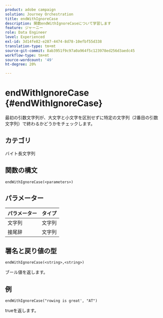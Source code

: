 ```yaml
---
product: adobe campaign
solution: Journey Orchestration
title: endWithIgnoreCase
description: 関数endWithIgnoreCaseについて学習します
feature: ジャーニー
role: Data Engineer
level: Experienced
exl-id: 3d14fe82-e287-4474-8d78-10efbf55d338
translation-type: tm+mt
source-git-commit: 8ab3951f9c97a0a964f5c123978ed256d3aedc45
workflow-type: tm+mt
source-wordcount: '49'
ht-degree: 20%

---
```


# endWithIgnoreCase {#endWithIgnoreCase}

最初の引数文字列が、大文字と小文字を区別せずに特定の文字列（2番目の引数文字列）で終わるかどうかをチェックします。

## カテゴリ

 バイト長文字列

## 関数の構文

`endWithIgnoreCase(<parameters>)`

## パラメーター

| パラメーター | タイプ |
|-----------|------------------|
| 文字列 | 文字列 |
| 接尾辞 | 文字列 |

## 署名と戻り値の型

`endWithIgnoreCase(<string>,<string>)`

ブール値を返します。

## 例

`endWithIgnoreCase("rowing is great', "AT")`

trueを返します。
